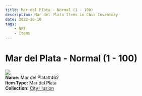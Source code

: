 ```yaml
---
title: Mar del Plata - Normal (1 - 100)
description: Mar del Plata Items in Chia Inventory
date: 2022-10-10
tags:
    - NFT
    - Items
---
```


# Mar del Plata - Normal (1 - 100)
<div class="item_thumbnail">
<img loading="lazy" src="https://52qemxvy3qguv24qskphabpc4gfoos6ulmosliceiywc4glu6y.arweave.net/7qBGXrjcDUrrkJKecAX-i4YrnS9RbHSWgREYsLhl09g"><br/>
<div><strong>Name:</strong> Mar del Plata#462</div>
<div><strong>Item Type:</strong> Mar del Plata</div>
<div><strong>Collection:</strong> <a href="https://www.spacescan.io/xch/nft/collection/col1lend2dcn558km4wcwta4xnkfv3xpcmlp9kyt0m909emvfxechlyqdl5ndg">City Illusion</a></div>
</div>

